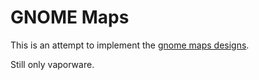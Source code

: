 GNOME Maps
==

This is an attempt to implement the [gnome maps designs](https://live.gnome.org/Design/Apps/Maps).

Still only vaporware.